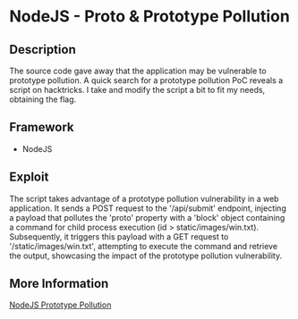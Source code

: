# NodeJS - Proto & Prototype Pollution

## Description

The source code gave away that the application may be vulnerable to prototype pollution. A quick search for a prototype pollution PoC reveals a script on hacktricks. I take and modify the script a bit to fit my needs, obtaining the flag. 

## Framework

- NodeJS


## Exploit

The script takes advantage of a prototype pollution vulnerability in a web application. It sends a POST request to the '/api/submit' endpoint, injecting a payload that pollutes the 'proto' property with a 'block' object containing a command for child process execution (id > static/images/win.txt). Subsequently, it triggers this payload with a GET request to '/static/images/win.txt', attempting to execute the command and retrieve the output, showcasing the impact of the prototype pollution vulnerability.

## More Information

[NodeJS Prototype Pollution](https://book.hacktricks.xyz/pentesting-web/deserialization/nodejs-proto-prototype-pollution)

